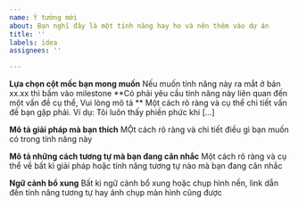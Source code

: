 ```yaml
---
name: Ý tưởng mới
about: Bạn nghĩ đây là một tính năng hay ho và nên thêm vào dự án
title: ''
labels: idea
assignees: ''

---
```


**Lựa chọn cột mốc bạn mong muốn**
Nếu muốn tính năng này ra mắt ở bản xx.xx thì bấm vào milestone 
**Có phải yêu cầu tính năng này liên quan đến một vấn đề cụ thể, Vui lòng mô tả **
Một cách rõ ràng và cụ thể chi tiết vấn đề bạn gặp phải. Ví dụ: Tôi luôn thấy phiền phức khi [...]

**Mô tả giải pháp mà bạn thích**
MỘt cách rõ ràng và chi tiết điều gì bạn muốn có trong tính năng này

**Mô tả những cách tương tự mà bạn đang cân nhắc**
Một cách rõ ràng và cụ thể về bất kì giải pháp hoặc tính năng tương tự nào mà bạn đang cân nhắc


**Ngữ cảnh bổ xung**
Bất kì ngữ cảnh bổ xung hoặc chụp hình nền, link dẫn đến tính năng tương tự hay ảnh chụp màn hình cũng được
